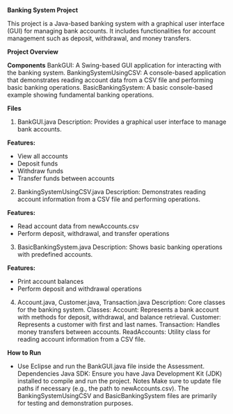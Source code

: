 **Banking System Project**

This project is a Java-based banking system with a graphical user interface (GUI) for managing bank accounts. It includes functionalities for account management such as deposit, withdrawal, and money transfers.

**Project Overview**

**Components**
BankGUI: A Swing-based GUI application for interacting with the banking system.
BankingSystemUsingCSV: A console-based application that demonstrates reading account data from a CSV file and performing basic banking operations.
BasicBankingSystem: A basic console-based example showing fundamental banking operations.

**Files**

1. BankGUI.java
Description: Provides a graphical user interface to manage bank accounts.

**Features:**
- View all accounts
- Deposit funds
- Withdraw funds
- Transfer funds between accounts

2. BankingSystemUsingCSV.java
Description: Demonstrates reading account information from a CSV file and performing operations.

**Features:**
- Read account data from newAccounts.csv
- Perform deposit, withdrawal, and transfer operations
  
3. BasicBankingSystem.java
Description: Shows basic banking operations with predefined accounts.

**Features:**
- Print account balances
- Perform deposit and withdrawal operations
  
4. Account.java, Customer.java, Transaction.java
Description: Core classes for the banking system.
Classes:
Account: Represents a bank account with methods for deposit, withdrawal, and balance retrieval.
Customer: Represents a customer with first and last names.
Transaction: Handles money transfers between accounts.
ReadAccounts: Utility class for reading account information from a CSV file.

**How to Run**
- Use Eclipse and run the BankGUI.java file inside the Assessment.
Dependencies
Java SDK: Ensure you have Java Development Kit (JDK) installed to compile and run the project.
Notes
Make sure to update file paths if necessary (e.g., the path to newAccounts.csv).
The BankingSystemUsingCSV and BasicBankingSystem files are primarily for testing and demonstration purposes.
